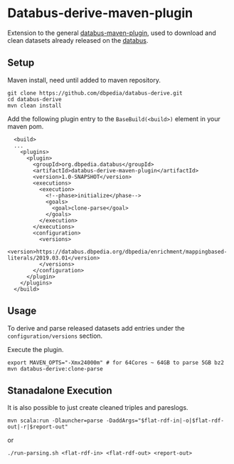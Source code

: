 # Databus-derive-maven-plugin

Extension to the general [databus-maven-plugin](https://github.com/dbpedia/databus-maven-plugin), used to download and clean datasets already released on the [databus](https://databus.dbpedia.org).

## Setup 

Maven install, need until added to maven repository.
```
git clone https://github.com/dbpedia/databus-derive.git
cd databus-derive
mvn clean install
```

Add the following plugin entry to the `BaseBuild(<build>)` element in your maven pom.
```
  <build>
  ...
    <plugins>
      <plugin>
        <groupId>org.dbpedia.databus</groupId>
        <artifactId>databus-derive-maven-plugin</artifactId>
        <version>1.0-SNAPSHOT</version>
        <executions>
          <execution>
            <!--phase>initialize</phase-->
            <goals>
              <goal>clone-parse</goal>
            </goals>
          </execution>
        </executions>
        <configuration>
          <versions>
            <version>https://databus.dbpedia.org/dbpedia/enrichment/mappingbased-literals/2019.03.01</version>
          </versions>
        </configuration>
      </plugin>
    </plugins>
  </build>
```

## Usage

To derive and parse released datasets add entries under the `configuration/versions` section.

Execute the plugin.

```
export MAVEN_OPTS="-Xmx24000m" # for 64Cores ~ 64GB to parse 5GB bz2
mvn databus-derive:clone-parse
```

## Stanadalone Execution

It is also possible to just create cleaned triples and pareslogs.
```
mvn scala:run -Dlauncher=parse -DaddArgs="$flat-rdf-in|-o|$flat-rdf-out|-r|$report-out"
```
or
```
./run-parsing.sh <flat-rdf-in> <flat-rdf-out> <report-out>
```